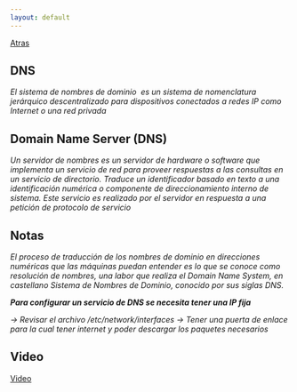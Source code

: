 ```yaml
---
layout: default
---
```


[Atras](../Readme.md)

## DNS

_El sistema de nombres de dominio ​ es un sistema de nomenclatura jerárquico descentralizado para dispositivos conectados a redes IP como Internet o una red privada_

## Domain Name Server (DNS)

_Un servidor de nombres es un servidor de hardware o software que implementa un servicio de red para proveer respuestas a las consultas en un servicio de directorio. Traduce un identificador basado en texto a una identificación numérica o componente de direccionamiento interno de sistema. Este servicio es realizado por el servidor en respuesta a una petición de protocolo de servicio_

## Notas

_El proceso de traducción de los nombres de dominio en direcciones numéricas que las máquinas puedan entender es lo que se conoce como resolución de nombres, una labor que realiza el Domain Name System, en castellano Sistema de Nombres de Dominio, conocido por sus siglas DNS._

**_Para configurar un servicio de DNS se necesita tener una IP fija_**

_-> Revisar el archivo /etc/network/interfaces_
_-> Tener una puerta de enlace para la cual tener internet y poder descargar los paquetes necesarios_

## Video

[Video](https://youtu.be/_6d7BgY6_sU)
